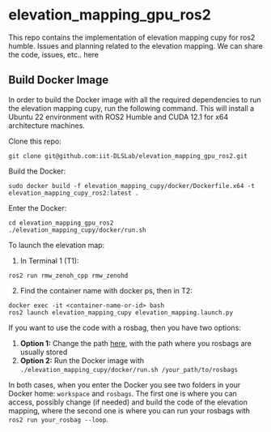 # elevation_mapping_gpu_ros2
This repo contains the implementation of elevation mapping cupy for ros2 humble.
Issues and planning related to the elevation mapping. We can share the code, issues, etc.. here


## Build Docker Image
In order to build the Docker image with all the required dependencies to run the elevation mapping cupy, run the following command. This will install a Ubuntu 22 environment with ROS2 Humble and CUDA 12.1 for x64 architecture machines.

Clone this repo:
```
git clone git@github.com:iit-DLSLab/elevation_mapping_gpu_ros2.git
```
Build the Docker:
```
sudo docker build -f elevation_mapping_cupy/docker/Dockerfile.x64 -t elevation_mapping_cupy_ros2:latest .
```
Enter the Docker:
```
cd elevation_mapping_gpu_ros2
./elevation_mapping_cupy/docker/run.sh
```

To launch the elevation map:
1) In Terminal 1 (T1):
 ```
 ros2 run rmw_zenoh_cpp rmw_zenohd
 ```
2) Find the container name with docker ps, then in T2:
```
docker exec -it <container-name-or-id> bash
ros2 launch elevation_mapping_cupy elevation_mapping.launch.py
```

If you want to use the code with a rosbag, then you have two options:
1. **Option 1:** Change the path [here](https://github.com/iit-DLSLab/elevation_mapping_gpu_ros2/blob/main/elevation_mapping_cupy/docker/run.sh#L9), with the path where you rosbags are usually stored
2. **Option 2:** Run the Docker image with `./elevation_mapping_cupy/docker/run.sh /your_path/to/rosbags`

In both cases, when you enter the Docker you see two folders in your Docker home: `workspace` and `rosbags`. The first one is where you can access, possibly change (if needed) and build the code of the elevation mapping, where the second one is where you can run your rosbags with `ros2 run your_rosbag --loop`.



